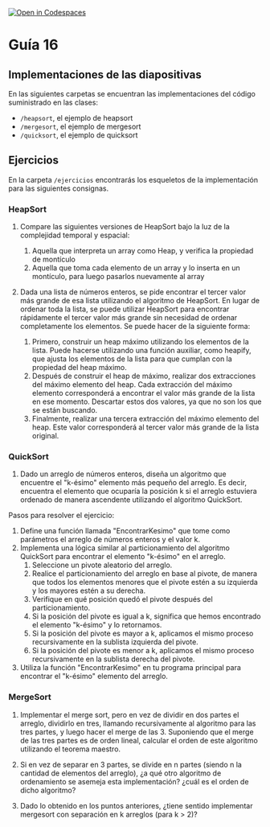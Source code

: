 [![Open in Codespaces](https://classroom.github.com/assets/launch-codespace-7f7980b617ed060a017424585567c406b6ee15c891e84e1186181d67ecf80aa0.svg)](https://classroom.github.com/open-in-codespaces?assignment_repo_id=11305573)
# Guía 16
## Implementaciones de las diapositivas

En las siguientes carpetas se encuentran las implementaciones del código suministrado en las clases:

- `/heapsort`, el ejemplo de heapsort
- `/mergesort`, el ejemplo de mergesort
- `/quicksort`, el ejemplo de quicksort

## Ejercicios

En la carpeta `/ejercicios` encontrarás los esqueletos de la implementación para las siguientes consignas.

### HeapSort
1. Compare las siguientes versiones de HeapSort bajo la luz de la complejidad temporal y espacial:
    1. Aquella que interpreta un array como Heap, y verifica la propiedad de montículo
    2. Aquella que toma cada elemento de un array y lo inserta en un montículo, para luego pasarlos nuevamente al array

2. Dada una lista de números enteros, se pide encontrar el tercer valor más grande de esa lista utilizando el algoritmo de HeapSort. En lugar de ordenar toda la lista, se puede utilizar HeapSort para encontrar rápidamente el tercer valor más grande sin necesidad de ordenar completamente los elementos.
Se puede hacer de la siguiente forma:
    1. Primero, construir un heap máximo utilizando los elementos de la lista. Puede hacerse utilizando una función auxiliar, como heapify, que ajusta los elementos de la lista para que cumplan con la propiedad del heap máximo.
    2. Después de construir el heap de máximo, realizar dos extracciones del máximo elemento del heap. Cada extracción del máximo elemento corresponderá a encontrar el valor más grande de la lista en ese momento. Descartar estos dos valores, ya que no son los que se están buscando.
    3. Finalmente, realizar una tercera extracción del máximo elemento del heap. Este valor corresponderá al tercer valor más grande de la lista original.


### QuickSort
1. Dado un arreglo de números enteros, diseña un algoritmo que encuentre el "k-ésimo" elemento más pequeño del arreglo. Es decir, encuentra el elemento que ocuparía la posición k si el arreglo estuviera ordenado de manera ascendente utilizando el algoritmo QuickSort.

Pasos para resolver el ejercicio:

1. Define una función llamada "EncontrarKesimo" que tome como parámetros el arreglo de números enteros y el valor k.
2. Implementa una lógica similar al particionamiento del algoritmo QuickSort para encontrar el elemento "k-ésimo" en el arreglo.
    1. Seleccione un pivote aleatorio del arreglo.
    2. Realice el particionamiento del arreglo en base al pivote, de manera que todos los elementos menores que el pivote estén a su izquierda y los mayores estén a su derecha.
    3. Verifique en qué posición quedó el pivote después del particionamiento.
    4. Si la posición del pivote es igual a k, significa que hemos encontrado el elemento "k-ésimo" y lo retornamos.
    5. Si la posición del pivote es mayor a k, aplicamos el mismo proceso recursivamente en la sublista izquierda del pivote.
    6. Si la posición del pivote es menor a k, aplicamos el mismo proceso recursivamente en la sublista derecha del pivote.
3. Utiliza la función "EncontrarKesimo" en tu programa principal para encontrar el "k-ésimo" elemento del arreglo.

### MergeSort

1. Implementar el merge sort, pero en vez de dividir en dos partes el arreglo, dividirlo en tres, llamando recursivamente al algoritmo para las tres partes, y luego hacer el merge de las 3.
Suponiendo que el merge de las tres partes es de orden lineal, calcular el orden de este algoritmo utilizando el teorema maestro.

2. Si en vez de separar en 3 partes, se divide en n partes (siendo n la cantidad de elementos del arreglo), ¿a qué otro algoritmo de ordenamiento se asemeja esta implementación? ¿cuál es el orden de dicho algoritmo?

3. Dado lo obtenido en los puntos anteriores, ¿tiene sentido implementar mergesort con separación en k arreglos (para k > 2)?